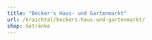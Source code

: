 ```yaml
---
title: "Becker's Haus- und Gartenmarkt"
url: /kraichtal/beckers-haus-und-gartenmarkt/
shop: Getränke
---
```

